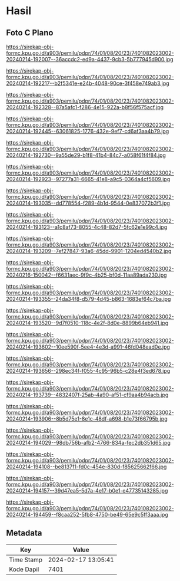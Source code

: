 # Hasil

## Foto C Plano

https://sirekap-obj-formc.kpu.go.id/a903/pemilu/pdpr/74/01/08/20/23/7401082023002-20240214-192007--36accdc2-ed9a-4437-9cb3-5b777945d900.jpg

https://sirekap-obj-formc.kpu.go.id/a903/pemilu/pdpr/74/01/08/20/23/7401082023002-20240214-192217--b2f5341e-e24b-4048-90ce-3f458e749ab3.jpg

https://sirekap-obj-formc.kpu.go.id/a903/pemilu/pdpr/74/01/08/20/23/7401082023002-20240214-192328--87a5afc1-f286-4e15-922a-b8f56f575acf.jpg

https://sirekap-obj-formc.kpu.go.id/a903/pemilu/pdpr/74/01/08/20/23/7401082023002-20240214-192445--63061825-1776-432e-9ef7-cd6af3aa4b79.jpg

https://sirekap-obj-formc.kpu.go.id/a903/pemilu/pdpr/74/01/08/20/23/7401082023002-20240214-192730--9a55de29-b1f8-41b4-84c7-a058f61f4f84.jpg

https://sirekap-obj-formc.kpu.go.id/a903/pemilu/pdpr/74/01/08/20/23/7401082023002-20240214-192923--97277a31-6665-41e8-a9c5-0364a4cf5609.jpg

https://sirekap-obj-formc.kpu.go.id/a903/pemilu/pdpr/74/01/08/20/23/7401082023002-20240214-193035--dd778554-f289-4b1d-9544-0e837072b3f1.jpg

https://sirekap-obj-formc.kpu.go.id/a903/pemilu/pdpr/74/01/08/20/23/7401082023002-20240214-193123--a1c8af73-8055-4c48-82d7-5fc62e1e99c4.jpg

https://sirekap-obj-formc.kpu.go.id/a903/pemilu/pdpr/74/01/08/20/23/7401082023002-20240214-193209--7ef27847-93a6-45dd-9901-1204ed4540b2.jpg

https://sirekap-obj-formc.kpu.go.id/a903/pemilu/pdpr/74/01/08/20/23/7401082023002-20240216-150042--f6631aec-9f9c-4b25-bf0d-11aa89ada230.jpg

https://sirekap-obj-formc.kpu.go.id/a903/pemilu/pdpr/74/01/08/20/23/7401082023002-20240214-193355--24da34f8-d579-4d45-b863-1683ef64c7ba.jpg

https://sirekap-obj-formc.kpu.go.id/a903/pemilu/pdpr/74/01/08/20/23/7401082023002-20240214-193520--9d7f0510-118c-4e2f-8d0e-8899b64eb941.jpg

https://sirekap-obj-formc.kpu.go.id/a903/pemilu/pdpr/74/01/08/20/23/7401082023002-20240214-193602--10ee590f-5ee4-4e3d-a991-46fd048ead0e.jpg

https://sirekap-obj-formc.kpu.go.id/a903/pemilu/pdpr/74/01/08/20/23/7401082023002-20240214-193656--298ec34f-f055-4c95-96b5-c28e4f3ed678.jpg

https://sirekap-obj-formc.kpu.go.id/a903/pemilu/pdpr/74/01/08/20/23/7401082023002-20240214-193739--4832407f-25ab-4a90-af51-cf9aa4b94acb.jpg

https://sirekap-obj-formc.kpu.go.id/a903/pemilu/pdpr/74/01/08/20/23/7401082023002-20240214-193906--8b5d75e1-8e1c-48df-a698-b1e73f66795b.jpg

https://sirekap-obj-formc.kpu.go.id/a903/pemilu/pdpr/74/01/08/20/23/7401082023002-20240214-194029--98db756b-afb2-4766-834a-fec2db351d65.jpg

https://sirekap-obj-formc.kpu.go.id/a903/pemilu/pdpr/74/01/08/20/23/7401082023002-20240214-194108--be8137f1-fd0c-454e-830d-f85625662f66.jpg

https://sirekap-obj-formc.kpu.go.id/a903/pemilu/pdpr/74/01/08/20/23/7401082023002-20240214-194157--39d47ea5-5d7a-4e17-b0e1-e47735143285.jpg

https://sirekap-obj-formc.kpu.go.id/a903/pemilu/pdpr/74/01/08/20/23/7401082023002-20240214-194459--f8caa252-5fb8-4750-be49-65e9c5ff3aaa.jpg


## Metadata

| Key        | Value               |
| ---------- | ------------------- |
| Time Stamp | 2024-02-17 13:05:41 |
| Kode Dapil | 7401                |



